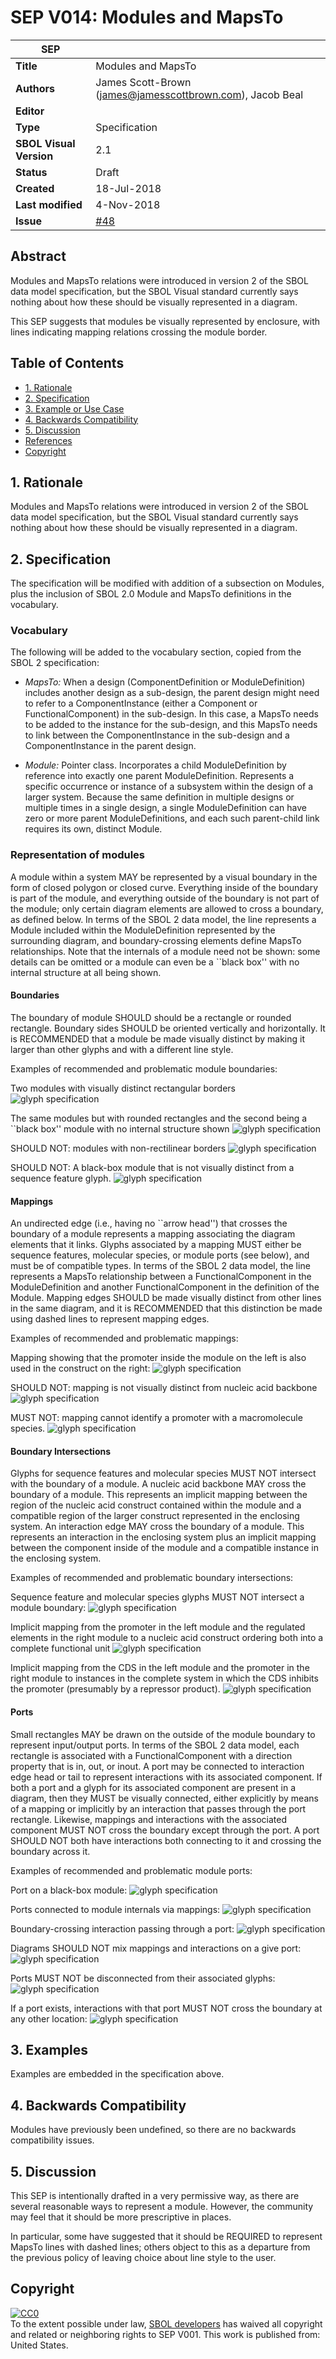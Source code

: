 # SEP V014: Modules and MapsTo

| SEP | |
| --- | --- |
| **Title** | Modules and MapsTo |
| **Authors** | James Scott-Brown (james@jamesscottbrown.com), Jacob Beal |
| **Editor** |  |
| **Type** | Specification |
| **SBOL Visual Version** | 2.1 |
| **Status** | Draft |
| **Created** | 18-Jul-2018 |
| **Last modified** | 4-Nov-2018 |
| **Issue**         | [#48](https://github.com/SynBioDex/SBOL-visual/issues/48) |


## Abstract

Modules and MapsTo relations were introduced in version 2 of the SBOL data model specification, but the SBOL Visual standard currently says nothing about how these should be visually represented in a diagram. 

This SEP suggests that modules be visually represented by enclosure, with lines indicating mapping relations crossing the module border.


## Table of Contents  <remove TOC if SEP is rather short>
- [1. Rationale](#rationale) 
- [2. Specification](#specification)
- [3. Example or Use Case](#example)
- [4. Backwards Compatibility](#compatibility)
- [5. Discussion](#discussion)
- [References](#references)
- [Copyright](#copyright)

## 1. Rationale <a name="rationale"></a>

Modules and MapsTo relations were introduced in version 2 of the SBOL data model specification, but the SBOL Visual standard currently says nothing about how these should be visually represented in a diagram.

## 2. Specification <a name="specification"></a>

The specification will be modified with addition of a subsection on Modules, plus the inclusion of SBOL 2.0 Module and MapsTo definitions in the vocabulary.

### Vocabulary

The following will be added to the vocabulary section, copied from the SBOL 2 specification:

* _MapsTo:_ When a design (ComponentDefinition or ModuleDefinition) includes another design as a sub-design, the parent design might need to refer to a ComponentInstance (either a Component or FunctionalComponent) in the sub-design.
In this case, a MapsTo needs to be added to the instance for the sub-design, and this MapsTo needs to link between the ComponentInstance in the sub-design and a ComponentInstance in the parent design.

* _Module:_ Pointer class. Incorporates a child ModuleDefinition by reference into exactly one parent ModuleDefinition. Represents a specific occurrence or instance of a subsystem within the design of a larger system. Because the same definition in multiple designs or multiple times in a single design, a single ModuleDefinition can have zero or more parent ModuleDefinitions, and each such parent-child link requires its own, distinct Module.


### Representation of modules 

A module within a system MAY be represented by a visual boundary in the form of closed polygon or closed curve.
Everything inside of the boundary is part of the module, and everything outside of the boundary is not part of the module; only certain diagram elements are allowed to cross a boundary, as defined below.
In terms of the SBOL 2 data model, the line represents a Module included within the ModuleDefinition represented by the surrounding diagram, and boundary-crossing elements define MapsTo relationships.
Note that the internals of a module need not be shown: some details can be omitted or a module can even be a ``black box'' with no internal structure at all being shown.

#### Boundaries
The boundary of module SHOULD should be a rectangle or rounded rectangle. Boundary sides SHOULD be oriented vertically and horizontally.  It is RECOMMENDED that a module be made visually distinct by making it larger than other glyphs and with a different line style.

Examples of recommended and problematic module boundaries:

Two modules with visually distinct rectangular borders
![glyph specification](../specification/figures/examples/pngversions/moduleA-rectangle.png)

The same modules but with rounded rectangles and the second being a ``black box'' module with no internal structure shown
![glyph specification](../specification/figures/examples/pngversions/moduleA-roundrect.png)

SHOULD NOT: modules with non-rectilinear borders
![glyph specification](../specification/figures/examples/pngversions/moduleA-nonrect.png)

SHOULD NOT: A black-box module that is not visually distinct from a sequence feature glyph.
![glyph specification](../specification/figures/examples/pngversions/moduleA-nondistinct.png)

#### Mappings	

An undirected edge (i.e., having no ``arrow head'') that crosses the boundary of a module represents a mapping associating the diagram elements that it links. 
Glyphs associated by a mapping MUST either be sequence features, molecular species, or module ports (see below), and must be of compatible types.
In terms of the SBOL 2 data model, the line represents a MapsTo relationship between a FunctionalComponent in the ModuleDefinition and another FunctionalComponent in the definition of the Module.
	Mapping edges SHOULD be made visually distinct from other lines in the same diagram, and it is RECOMMENDED that this distinction be made using dashed lines to represent mapping edges.

Examples of recommended and problematic mappings: 

Mapping showing that the promoter inside the module on the left is also used in the construct on the right:
![glyph specification](../specification/figures/examples/pngversions/moduleB-mapping.png)

SHOULD NOT: mapping is not visually distinct from nucleic acid backbone
![glyph specification](../specification/figures/examples/pngversions/moduleB-nondistinct.png)

MUST NOT: mapping cannot identify a promoter with a macromolecule species.
![glyph specification](../specification/figures/examples/pngversions/moduleB-incompatible.png)

#### Boundary Intersections
Glyphs for sequence features and molecular species MUST NOT intersect with the boundary of a module.
	A nucleic acid backbone MAY cross the boundary of a module. This represents an implicit mapping between the region of the nucleic acid construct contained within the module and a compatible region of the larger construct represented in the enclosing system.
	An interaction edge MAY cross the boundary of a module. This represents an interaction in the enclosing system plus an implicit mapping between the component inside of the module and a compatible instance in the enclosing system.

Examples of recommended and problematic boundary intersections: 

Sequence feature and molecular species glyphs MUST NOT intersect a module boundary: 
![glyph specification](../specification/figures/examples/pngversions/moduleC-badcrossing.png)

Implicit mapping from the promoter in the left module and the regulated elements in the right module to a nucleic acid construct ordering both into a complete functional unit
![glyph specification](../specification/figures/examples/pngversions/moduleC-backbone.png)

Implicit mapping from the CDS in the left module and the promoter in the right module to instances in the complete system in which the CDS inhibits the promoter (presumably by a repressor product).
![glyph specification](../specification/figures/examples/pngversions/moduleC-interaction.png)

#### Ports

Small rectangles MAY be drawn on the outside of the module boundary to represent input/output ports.
In terms of the SBOL 2 data model, each rectangle is associated with a FunctionalComponent with a direction property that is in, out, or inout.
A port may be connected to interaction edge head or tail to represent interactions with its associated component. 
If both a port and a glyph for its associated component are present in a diagram, then they MUST be visually connected, either explicitly by means of a mapping or implicitly by an interaction that passes through the port rectangle.
Likewise, mappings and interactions with the associated component MUST NOT cross the boundary except through the port.
A port SHOULD NOT both have interactions both connecting to it and crossing the boundary across it.

Examples of recommended and problematic module ports: 

Port on a black-box module:
![glyph specification](../specification/figures/examples/pngversions/moduleD-blackbox.png)

Ports connected to module internals via mappings:
![glyph specification](../specification/figures/examples/pngversions/moduleD-mappings.png)

Boundary-crossing interaction passing through a port: 
![glyph specification](../specification/figures/examples/pngversions/moduleD-interactions.png)

Diagrams SHOULD NOT mix mappings and interactions on a give port:
![glyph specification](../specification/figures/examples/pngversions/moduleD-mixed.png)

Ports MUST NOT be disconnected from their associated glyphs:
![glyph specification](../specification/figures/examples/pngversions/moduleD-disconnected.png)

If a port exists, interactions with that port MUST NOT cross the boundary at any other location:
![glyph specification](../specification/figures/examples/pngversions/moduleD-evaded.png)

## 3. Examples <a name='example'></a>

Examples are embedded in the specification above.

## 4. Backwards Compatibility <a name='compatibility'></a>

Modules have previously been undefined, so there are no backwards compatibility issues.

## 5. Discussion <a name='discussion'></a>

This SEP is intentionally drafted in a very permissive way, as there are several reasonable ways to represent a module. However, the community may feel that it should be more prescriptive in places.

In particular, some have suggested that it should be REQUIRED to represent MapsTo lines with dashed lines; others object to this as a departure from the previous policy of leaving choice about line style to the user. 


## Copyright <a name='copyright'></a>

<p xmlns:dct="http://purl.org/dc/terms/" xmlns:vcard="http://www.w3.org/2001/vcard-rdf/3.0#">
  <a rel="license"
     href="http://creativecommons.org/publicdomain/zero/1.0/">
    <img src="http://i.creativecommons.org/p/zero/1.0/88x31.png" style="border-style: none;" alt="CC0" />
  </a>
  <br />
  To the extent possible under law,
  <a rel="dct:publisher"
     href="sbolstandard.org">
    <span property="dct:title">SBOL developers</span></a>
  has waived all copyright and related or neighboring rights to
  <span property="dct:title">SEP V001</span>.
This work is published from:
<span property="vcard:Country" datatype="dct:ISO3166"
      content="US" about="sbolstandard.org">
  United States</span>.
</p>